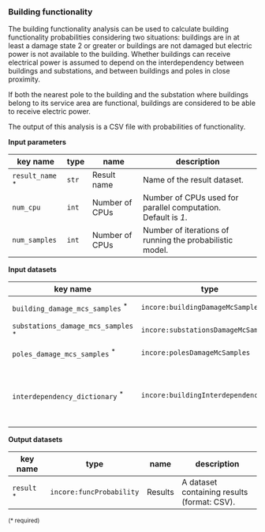 ### Building functionality

The building functionality analysis can be used to calculate building functionality probabilities considering 
two situations: buildings are in at least a damage state 2 or greater or buildings are not damaged but electric
power is not available to the building. Whether buildings can receive electrical power is assumed to depend on 
the interdependency between buildings and substations, and between buildings and poles in close proximity.

If both the nearest pole to the building and the substation where buildings belong to its service area are 
functional, buildings are considered to be able to receive electric power.

The output of this analysis is a CSV file with probabilities of functionality.

**Input parameters**

key name | type | name | description
--- | --- | --- | ---
`result_name` <sup>*</sup> | `str` | Result name | Name of the result dataset.
`num_cpu` | `int` | Number of CPUs | Number of CPUs used for parallel computation. <br>Default is *1*.
`num_samples` | `int` | Number of CPUs | Number of iterations of running the probabilistic model.

**Input datasets**

key name | type | name | description
--- | --- | --- | ---
`building_damage_mcs_samples` <sup>*</sup> | `incore:buildingDamageMcSamples` | Building dataset |  Buildings damage dataset.
`substations_damage_mcs_samples` <sup>*</sup> | `incore:substationsDamageMcSamples` | Substation dataset |  Substations damage dataset.
`poles_damage_mcs_samples` <sup>*</sup> | `incore:polesDamageMcSamples` | Pole dataset |  Electric poles dataset.
`interdependency_dictionary` <sup>*</sup> | `incore:buildingInterdependencyDict` | Interdependency dataset |  A dataset of interdependency between buildings and substations and poles.

**Output datasets**

key name | type | name | description
--- | --- | --- | ---
`result` <sup>*</sup> | `incore:funcProbability` | Results | A dataset containing results <br>(format: CSV).

<small>(* required)</small>
